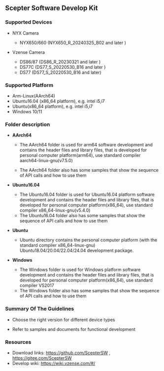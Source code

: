 ## Scepter Software Develop Kit

### Supported Devices

- NYX Camera

  - NYX650/660 (NYX650_R_20240325_B02  and later )

- Vzense Camera
    - DS86/87 (DS86_R_20230321  and later )
    - DS77C (DS77_S_20220530_B16  and later )
    - DS77 (DS77_S_20220530_B16  and later) 

### Supported Platform

- Arm-Linux(AArch64)
- Ubuntu16.04 (x86_64 platform), e.g. intel i5,i7
- Ubuntu(x86_64 platform), e.g. intel i5,i7
- Windows 10/11

### Folder description
- **AArch64** 

    - The AArch64 folder is used for arm64 software development and contains the header files and library files, that is developed for personal computer platform(arm64), use standard compiler aarch64-linux-gnu(v7.5.0)

    - The AArch64 folder also has some samples that show the sequence of API calls and how to use them
-  **Ubuntu16.04** 
   
   - The Ubuntu16.04 folder is used for Ubuntu16.04 platform software development and contains the header files and library files,  that is developed for personal computer platform(x86_64), use standard compiler x86_64-linux-gnu(v5.4.0)
   - The Ubuntu16.04 folder also has some samples that show the sequence of API calls and how to use them
   
-  **Ubuntu** 

    - Ubuntu directory contains the personal computer platform (with the standard compiler x86_64-linux-gnu) Ubuntu18.04/20.04/22.04/24.04 development package.

-  **Windows** 

    - The Windows folder is used for Windows platform software development and contains the header files and library files,  that is developed for personal computer platform(x86_64), use standard compiler VS2017
    - The Windows folder also has some samples that show the sequence of API calls and how to use them

### Summary Of The Guidelines

- Choose the right version for different device types

- Refer to samples and documents for functional development

### Resources

- Download links: https://github.com/ScepterSW , https://gitee.com/ScepterSW
- Develop wiki: https://wiki.vzense.com/#/
